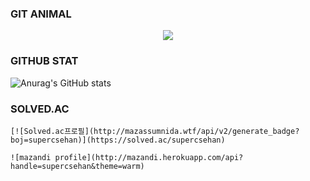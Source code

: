 
<!--
**jhgl0419/jhgl0419** is a ✨ _special_ ✨ repository because its `README.md` (this file) appears on your GitHub profile.

Here are some ideas to get you started:

- 🔭 I’m currently working on ...
- 🌱 I’m currently learning ...
- 👯 I’m looking to collaborate on ...
- 🤔 I’m looking for help with ...
- 💬 Ask me about ...
- 📫 How to reach me: ...
- 😄 Pronouns: ...
- ⚡ Fun fact: ...
-->

### GIT ANIMAL
<div align="center">
  <a href="https://github.com/devxb/gitanimals">
    <img src="https://render.gitanimals.org/farms/jhgl0419"/>
  </a>
</div>

### GITHUB STAT

![Anurag's GitHub stats](https://github-readme-stats.vercel.app/api?username=jhgl0419&show_icons=true&theme=radical)

### SOLVED.AC

    [![Solved.ac프로필](http://mazassumnida.wtf/api/v2/generate_badge?boj=supercsehan)](https://solved.ac/supercsehan)
    
    ![mazandi profile](http://mazandi.herokuapp.com/api?handle=supercsehan&theme=warm)


